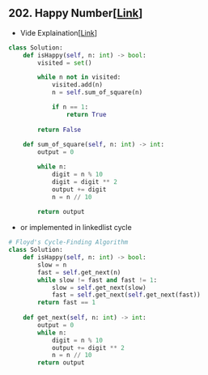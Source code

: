 ## 202. Happy Number[[Link](https://leetcode.com/problems/happy-number/description/?envType=study-plan-v2&envId=top-interview-150)]

- Vide Explaination[[Link](https://www.youtube.com/watch?v=ljz85bxOYJ0)]
```python
class Solution:
    def isHappy(self, n: int) -> bool:
        visited = set()

        while n not in visited:
            visited.add(n)
            n = self.sum_of_square(n)

            if n == 1:
                return True
        
        return False 
        
    def sum_of_square(self, n: int) -> int:
        output = 0

        while n:
            digit = n % 10
            digit = digit ** 2
            output += digit
            n = n // 10
        
        return output
```

- or implemented in linkedlist cycle
```python
# Floyd's Cycle-Finding Algorithm
class Solution:
    def isHappy(self, n: int) -> bool:
        slow = n
        fast = self.get_next(n)
        while slow != fast and fast != 1:
            slow = self.get_next(slow)
            fast = self.get_next(self.get_next(fast))
        return fast == 1
        
    def get_next(self, n: int) -> int:
        output = 0
        while n:
            digit = n % 10
            output += digit ** 2
            n = n // 10 
        return output
```